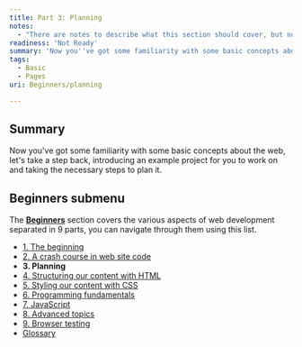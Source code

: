 ```yaml
---
title: Part 3: Planning
notes:
  - "There are notes to describe what this section should cover, but no content.\nOriginal page contents were notes:\n\n First things first - what do we want the project to do, at a high level\n Project scope - What low level items does the site need?\n Information architecture - how should we group these items, and where should they go?\n Designing a look for the page structures - look at photoshopping, versus designing in the browser \n Site structure - create folders for holding CSS, JS, and images."
readiness: 'Not Ready'
summary: 'Now you''ve got some familiarity with some basic concepts about the web, let''s take a step back, introducing an example project for you to work on and taking the necessary steps to plan it.'
tags:
  - Basic
  - Pages
uri: Beginners/planning

---
```

## Summary

Now you've got some familiarity with some basic concepts about the web, let's take a step back, introducing an example project for you to work on and taking the necessary steps to plan it.

## Beginners submenu

The **[Beginners](/Beginners)** section covers the various aspects of web development separated in 9 parts, you can navigate through them using this list.

-   [1. The beginning](/Beginners/the_beginning)
-   [2. A crash course in web site code](/Beginners/crash_course)
-   **3. Planning**
-   [4. Structuring our content with HTML](/Beginners/html)
-   [5. Styling our content with CSS](/Beginners/css)
-   [6. Programming fundamentals](/Beginners/programming)
-   [7. JavaScript](/Beginners/javascript)
-   [8. Advanced topics](/Beginners/advanced)
-   [9. Browser testing](/Beginners/browser_testing)
-   [Glossary](/Beginners/glossary)

